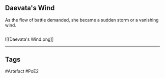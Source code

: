 ## Daevata's Wind
As the flow of battle demanded, she became a sudden storm or a vanishing wind.
##
![[Daevata's Wind.png]]

---
## Tags
#Artefact
#PoE2